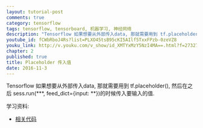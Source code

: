 ```yaml
---
layout: tutorial-post
comments: true
category: tensorflow
tags: tensorflow, tensorboard, 机器学习, 神经网络
description: "Tensorflow 如果想要从外部传入data, 那就需要用到 tf.placeholder(), 然后在之后 sess.run(***, feed_dict={input: **})的时候传入要输入的值."
youtube_id: fCWbRboJ4Rs?list=PLXO45tsB95cKI5AIlf5TxxFPzb-0zeVZ8
youku_link: http://v.youku.com/v_show/id_XMTYxMzY5NzI4MA==.html?f=27327189&o=1
chapter: 2
published: true
title: Placeholder 传入值
date: 2016-11-3
---
```


Tensorflow 如果想要从外部传入data,
那就需要用到 tf.placeholder(),
然后在之后 sess.run(***, feed_dict={input: **})的时候传入要输入的值.

学习资料:
  * [相关代码](https://github.com/MorvanZhou/tutorials/blob/master/tensorflowTUT/tensorflow8_feeds.py)